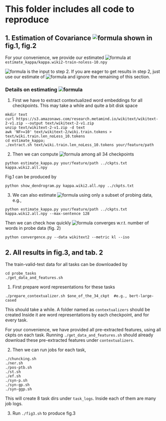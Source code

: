 # This folder includes all code to reproduce

## 1. Estimation of Covariance ![formula](https://render.githubusercontent.com/render/math?math=\kappa) shown in fig.1, fig.2
For your convenience, we provide our estimated ![formula](https://render.githubusercontent.com/render/math?math=\kappa) at `estimate_kappa/kappa.wiki2-train-noless-10.npy`

![formula](https://render.githubusercontent.com/render/math?math=\kappa) is the input to step 2. If you are eager to get results in step 2, just use our estimate of ![formula](https://render.githubusercontent.com/render/math?math=\kappa) and ignore the remaining of this section.

### Details on estimating ![formula](https://render.githubusercontent.com/render/math?math=\kappa)

1) First we have to extract contextualized word embeddings for all checkpoints. 
This may take a while and quite a bit disk space
```
mkdir text
curl https://s3.amazonaws.com/research.metamind.io/wikitext/wikitext-2-v1.zip --output text/wikitext-2-v1.zip
unzip text/wikitext-2-v1.zip -d text
awk 'NF>=10' text/wikitext-2/wiki.train.tokens > text/wiki.train.len_noLess_10.tokens
cd estimate_kappa;
./extract.sh text/wiki.train.len_noLess_10.tokens your/feature/path
```

2) Then we can compute ![formula](https://render.githubusercontent.com/render/math?math=\kappa) among all 34 checkpoints
```
python estimate_kappa.py your/feature/path ../ckpts.txt kappa.wiki2.all.npy
```
Fig.1 can be produced by
```
python show_dendrogram.py kappa.wiki2.all.npy ../ckpts.txt
```

3) We can also estimate ![formula](https://render.githubusercontent.com/render/math?math=\kappa) using only a subset of probing data, e.g.,
```
python estimate_kappa.py your/feature/path ../ckpts.txt kappa.wiki2.all.npy --max-sentence 128
```
Then we can check how quickly ![formula](https://render.githubusercontent.com/render/math?math=\kappa) converges w.r.t. number of words in probe data (fig. 2)
```
python convergence.py --data wikitext2 --metric kl --iso
```
    
## 2. All results in fig.3, and tab. 2
The train-valid-test data for all tasks can be downloaded by
```
cd probe_tasks
./get_data_and_features.sh
```

1) First prepare word representations for these tasks
```
./prepare_contextualizer.sh $one_of_the_34_ckpt  #e.g., bert-large-cased
```
This should take a while. A folder named as `contextualizers` should be created
Inside it are word representations by each checkpoint, and for every task. 

For your convenience, we have provided all pre-extracted features, using all ckpts on each task. Running `./get_data_and_features.sh` should already download these pre-extracted features under `contextualizers`.

2) Then we can run jobs for each task,
 ```
 ./chuncking.sh
 ./ner.sh
 ./pos-ptb.sh
 ./st.sh
 ./ef.sh
 ./syn-p.sh
 ./syn-gp.sh
 ./syn-ggp.sh
 ```   
This will create 8 task dirs under `task_logs`. Inside each of them are many job logs.

3) Run `./fig3.sh` to produce fig.3
